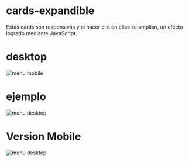 # cards-expandible
Estas cards son responsivas y al hacer clic en ellas se amplían, un efecto logrado mediante JavaScript.
# desktop
![menu mobile](https://i.postimg.cc/Tw1nmpjq/imagen-2024-02-20-214921600.png)
# ejemplo
![menu desktop](https://i.postimg.cc/26LFM1qj/imagen-2024-02-20-215231071.png)
# Version Mobile
![menu desktop](https://i.postimg.cc/DZ38f0jw/imagen-2024-02-20-215702327.png)

